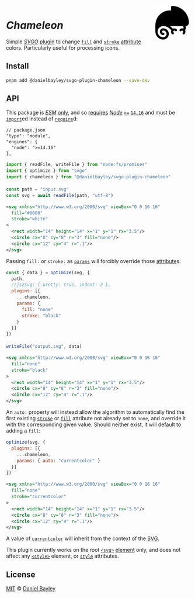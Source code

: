 <img alt="Chameleon" src="illustration.svg" align="right" width="98vw">

_Chameleon_
===========
Simple _[SVGO]_ [plugin] to change [`fill`] and [`stroke`] [attribute] colors.
Particularly useful for processing icons.

## Install
~~~ sh
pnpm add @danielbayley/svgo-plugin-chameleon --save-dev
~~~

API
---
This package is _[ESM]_ [only], and so [requires] _[Node]_ [`>=`]
[`14.16`] and must be [`import`]ed instead of [`require`]d:
~~~ json5
// package.json
"type": "module",
"engines": {
  "node": ">=14.16"
},
~~~
~~~ js
import { readFile, writeFile } from "node:fs/promises"
import { optimize } from "svgo"
import { chameleon } from "@danielbayley/svgo-plugin-chameleon"

const path = "input.svg"
const svg = await readFile(path, "utf-8")
~~~
~~~ svg
<svg xmlns="http://www.w3.org/2000/svg" viewBox="0 0 16 16"
  fill="#0000"
  stroke="white"
>
  <rect width="14" height="14" x="1" y="1" rx="3.5"/>
  <circle cx="8" cy="8" r="3" fill="none"/>
  <circle cx="12" cy="4" r=".1"/>
</svg>
~~~
Passing `fill:` or `stroke:` as [`params`] will forcibly override those [attribute]s:
~~~ js
const { data } = optimize(svg, {
  path,
  //js2svg: { pretty: true, indent: 2 },
  plugins: [{
    ...chameleon,
    params: {
      fill: "none"
      stroke: "black"
    }
  }]
})

writeFile("output.svg", data)
~~~
~~~ svg
<svg xmlns="http://www.w3.org/2000/svg" viewBox="0 0 16 16"
  fill="none"
  stroke="black"
>
  <rect width="14" height="14" x="1" y="1" rx="3.5"/>
  <circle cx="8" cy="8" r="3" fill="none"/>
  <circle cx="12" cy="4" r=".1"/>
</svg>
~~~

An `auto:` property will instead allow the algorithm to automatically find the first
existing [`stroke`] or [`fill`] attribute not already set to `none`, and override it with
the corresponding given value. Should neither exist, it will default to adding a `fill`:
~~~ js
optimize(svg, {
  plugins: [{
    ...chameleon,
    params: { auto: "currentcolor" }
  }]
})
~~~
~~~ svg
<svg xmlns="http://www.w3.org/2000/svg" viewBox="0 0 16 16"
  fill="none"
  stroke="currentcolor"
>
  <rect width="14" height="14" x="1" y="1" rx="3.5"/>
  <circle cx="8" cy="8" r="3" fill="none"/>
  <circle cx="12" cy="4" r=".1"/>
</svg>
~~~
A value of [`currentcolor`] will inherit from the context of the [SVG].

This plugin currently works on the root [`<svg>`] [element] only,
and does not affect any [`<style>`] element, or [`style`] attributes.

License
-------
[MIT] © [Daniel Bayley]

[MIT]:                LICENSE.md
[Daniel Bayley]:      https://github.com/danielbayley

[svg]:                https://developer.mozilla.org/docs/Web/SVG
[element]:            https://developer.mozilla.org/docs/Web/SVG/Element
[`<svg>`]:            https://developer.mozilla.org/docs/Web/SVG/Element/svg
[`<style>`]:          https://developer.mozilla.org/docs/Web/SVG/Element/style
[attribute]:          https://developer.mozilla.org/docs/Web/SVG/Attribute
[`style`]:            https://developer.mozilla.org/docs/Web/SVG/Attribute/style
[`fill`]:             https://developer.mozilla.org/docs/Web/SVG/Attribute/fill
[`stroke`]:           https://developer.mozilla.org/docs/Web/SVG/Attribute/stroke
[`currentcolor`]:     https://gomakethings.com/currentcolor-and-svgs

[svgo]:               https://svgo.dev/docs/introduction
[plugin]:             https://svgo.dev/docs/plugins
[`params`]:           https://github.com/svg/svgo#custom-plugins

[node]:               https://nodejs.org
[requires]:           https://docs.npmjs.com/cli/v9/configuring-npm/package-json#engines
[`>=`]:               https://docs.npmjs.com/cli/v6/using-npm/semver#ranges
[`14.16`]:            https://github.com/nodejs/node/blob/main/doc/changelogs/CHANGELOG_V14.md#14.16.0
[ESM]:                https://developer.mozilla.org/docs/Web/JavaScript/Guide/Modules
[only]:               https://gist.github.com/sindresorhus/a39789f98801d908bbc7ff3ecc99d99c
[`import`]:           https://developer.mozilla.org/docs/Web/JavaScript/Reference/Statements/import
[`require`]:          https://nodejs.org/api/modules.html#requireid
